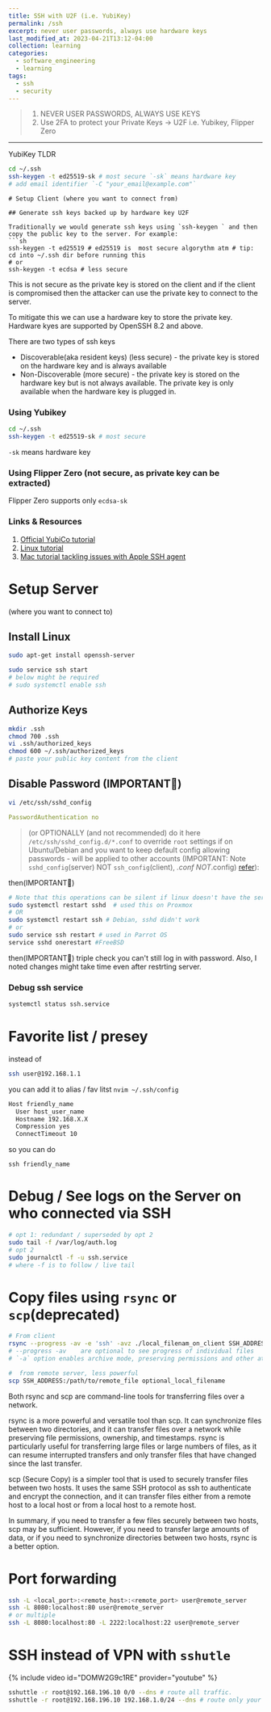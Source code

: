 ```yaml
---
title: SSH with U2F (i.e. YubiKey)
permalink: /ssh
excerpt: never user passwords, always use hardware keys
last_modified_at: 2023-04-21T13:12-04:00
collection: learning
categories:
  - software_engineering
  - learning
tags:
  - ssh
  - security
---
```



> 1. NEVER USER PASSWORDS, ALWAYS USE KEYS
> 2. Use 2FA to protect your Private Keys -> U2F i.e. Yubikey, Flipper Zero

---
YubiKey TLDR

```sh
cd ~/.ssh
ssh-keygen -t ed25519-sk # most secure `-sk` means hardware key
# add email identifier `-C "your_email@example.com"`
````
```
# Setup Client (where you want to connect from)

## Generate ssh keys backed up by hardware key U2F

Traditionally we would generate ssh keys using `ssh-keygen ` and then copy the public key to the server. For example:
```sh
ssh-keygen -t ed25519 # ed25519 is  most secure algorythm atm # tip: cd into ~/.ssh dir before running this
# or
ssh-keygen -t ecdsa # less secure
```
This is not secure as the private key is stored on the client and if the client is compromised then the attacker can use the private key to connect to the server.

To mitigate this we can use a hardware key to store the private key. Hardware kyes are supported by OpenSSH 8.2 and above.

There are two types of ssh keys 
- Discoverable(aka resident keys) (less secure) - the private key is stored on the hardware key and is always available
- Non-Discoverable (more secure) - the private key is stored on the hardware key but is not always available. The private key is only available when the hardware key is plugged in.

### Using Yubikey 

```sh
cd ~/.ssh
ssh-keygen -t ed25519-sk # most secure 
```
`-sk` means hardware key

### Using Flipper Zero (not secure, as private key can be extracted)

Flipper Zero supports only `ecdsa-sk`
### Links & Resources

1. [Official YubiCo tutorial](https://developers.yubico.com/SSH/Securing_SSH_with_FIDO2.html)
1. [Linux tutorial](https://forums.lawrencesystems.com/t/ssh-with-yubikey-fido-u2f-authentication/13024)
1. [Mac tutorial tackling issues with Apple SSH agent](https://aditsachde.com/posts/yubikey-ssh/)

# Setup Server

(where you want to connect to)
## Install Linux

```bash
sudo apt-get install openssh-server
```

```bash
sudo service ssh start
# below might be required
# sudo systemctl enable ssh
```

## Authorize Keys

```bash
mkdir .ssh
chmod 700 .ssh
vi .ssh/authorized_keys
chmod 600 ~/.ssh/authorized_keys
# paste your public key content from the client
```

## Disable Password (IMPORTANT🚨)


```sh
vi /etc/ssh/sshd_config
```

```yaml
PasswordAuthentication no
```

> (or OPTIONALLY (and not recommended) do it here `/etc/ssh/sshd_config.d/*.conf` to override `root` settings if on Ubuntu/Debian and you want to keep default config allowing passwords - will be applied to other accounts
(IMPORTANT: Note `sshd_config`(server) NOT `ssh_config`(client), *.conf NOT*.config)
[refer](https://unix.stackexchange.com/questions/727492/passwordauthentication-no-but-i-can-still-login-by-password)):

then(IMPORTANT🚨)
```bash
# Note that this operations can be silent if linux doesn't have the service installed
sudo systemctl restart sshd  # used this on Proxmox
# OR
sudo systemctl restart ssh # Debian, sshd didn't work
# or
sudo service ssh restart # used in Parrot OS 
service sshd onerestart #FreeBSD


```
then(IMPORTANT🚨)
triple check you can't still log in with password. Also, I noted changes might take time even after restrting server.

### Debug ssh service

```sh
systemctl status ssh.service
```

# Favorite list / presey

instead of

```sh
ssh user@192.168.1.1
```

you can add it to alias / fav litst
`nvim ~/.ssh/config`

```sh
Host friendly_name
  User host_user_name
  Hostname 192.168.X.X
  Compression yes
  ConnectTimeout 10
```
so you can do 
```
ssh friendly_name
```
# Debug / See logs on the Server on who connected via SSH

```bash
# opt 1: redundant / superseded by opt 2
sudo tail -f /var/log/auth.log
# opt 2
sudo journalctl -f -u ssh.service
# where -f is to follow / live tail
```

# Copy files using `rsync` or `scp`(deprecated)

```sh
# From client
rsync --progress -av -e 'ssh' -avz ./local_filenam_on_client SSH_ADDRESS:/path/to/remote_destination
# --progress -av    are optional to see progress of individual files
# `-a` option enables archive mode, preserving permissions and other attributes

#  from remote server, less powerful
scp SSH_ADDRESS:/path/to/remote_file optional_local_filename
```
Both rsync and scp are command-line tools for transferring files over a network.

rsync is a more powerful and versatile tool than scp. It can synchronize files between two directories, and it can transfer files over a network while preserving file permissions, ownership, and timestamps. rsync is particularly useful for transferring large files or large numbers of files, as it can resume interrupted transfers and only transfer files that have changed since the last transfer.

scp (Secure Copy) is a simpler tool that is used to securely transfer files between two hosts. It uses the same SSH protocol as ssh to authenticate and encrypt the connection, and it can transfer files either from a remote host to a local host or from a local host to a remote host.

In summary, if you need to transfer a few files securely between two hosts, scp may be sufficient. However, if you need to transfer large amounts of data, or if you need to synchronize directories between two hosts, rsync is a better option.

# Port forwarding

```sh
ssh -L <local_port>:<remote_host>:<remote_port> user@remote_server
ssh -L 8080:localhost:80 user@remote_server
# or multiple
ssh -L 8080:localhost:80 -L 2222:localhost:22 user@remote_server
```

# SSH instead of VPN with `sshutle`

{% include video id="DOMW2G9c1RE" provider="youtube" %}

```sh
sshuttle -r root@192.168.196.10 0/0 --dns # route all traffic. 
sshuttle -r root@192.168.196.10 192.168.1.0/24 --dns # route only your remote local traffic
```